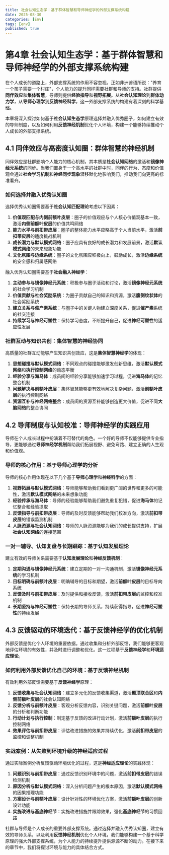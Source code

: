 ```yaml
---
title: 社会认知生态学：基于群体智慧和导师神经学的外部支撑系统构建
date: 2025-08-30
categories: [Env]
tags: [env]
published: true
---
```


# 第4章 社会认知生态学：基于群体智慧和导师神经学的外部支撑系统构建

在个人成长的道路上，外部支撑系统的作用不容忽视。正如非洲谚语所说："养育一个孩子需要一个村庄"，个人能力的提升同样需要社群和导师的支持。社群提供**同伴效应**和**集体智慧**，导师则提供**经验指导**和**视野拓展**。从**社会认知理论**到**群体动力学**，从**导师心理学**到**反馈神经科学**，这一外部支撑系统的构建有着深刻的科学基础。

本章将深入探讨如何基于**社会认知生态学**原理选择并融入优秀圈子，如何建立有效的导师制度，以及如何利用**反馈神经机制**优化个人环境，构建一个能够持续推动个人成长的外部支撑系统。

## 4.1 同伴效应与高密度认知圈：群体智慧的神经机制

同伴效应是社群影响个人能力的核心机制，其本质是**社会认知网络**的激活和**镜像神经元系统**的同步。当我们置身于一个高水平的社群中时，同伴的行为、态度和价值观会通过**社会学习机制**和**神经同步现象**潜移默化地影响我们，推动我们向更高的标准看齐。

### 如何选择并融入优秀认知圈

选择优秀认知圈需要基于**社会认知匹配理论**考虑以下因素：

1. **价值观匹配与内侧前额叶皮层**：圈子的价值观应与个人核心价值观基本一致，激活**内侧前额叶皮层**的价值共鸣网络
2. **能力水平与前扣带皮层**：圈子的整体能力水平应略高于个人当前水平，激活**前扣带皮层**的适度挑战机制
3. **成长潜力与默认模式网络**：圈子应具有良好的成长潜力和发展前景，激活**默认模式网络**的未来想象功能
4. **文化氛围与边缘系统**：圈子的文化氛围应积极向上，鼓励成长，激活**边缘系统**的安全感和归属感网络

融入优秀认知圈需要基于**社会融入神经学**：

1. **主动参与与镜像神经元系统**：积极参与圈子活动和讨论，激活**镜像神经元系统**的社会学习机制
2. **价值贡献与社会奖励系统**：为圈子贡献自己的知识和资源，激活**腹侧纹状体**的社会奖励系统
3. **建立关系与催产素系统**：与圈子中的关键人物建立深度关系，促进**催产素**系统的社交连接
4. **持续学习与神经可塑性**：保持学习态度，不断提升自己，促进**神经可塑性**的适应性发展

### 社群互动与知识共创：集体智慧的神经协同

高质量的社群互动能够产生知识共创效应，这是**集体智慧神经学**的体现：

1. **思想碰撞与默认模式网络**：不同观点的碰撞能够激发创新思维，激活**默认模式网络**和**执行控制网络**的动态平衡
2. **经验分享与海马体**：成员间的经验分享能够加速学习过程，促进**海马体**的记忆整合机制
3. **问题解决与前额叶皮层**：集体智慧能够更有效地解决复杂问题，激活**前额叶皮层**的执行控制网络
4. **资源互补与神经网络整合**：成员间的资源互补能够创造更大价值，促进不同**大脑网络**的整合协同

## 4.2 导师制度与认知校准：导师神经学的实践应用

导师在个人成长过程中扮演着不可替代的角色。一个好的导师不仅能够提供专业指导，更能够通过**导师神经学机制**帮助我们拓展视野、避免弯路、建立正确的人生观和价值观。

### 导师的核心作用：基于导师心理学的分析

导师的核心作用体现在以下几个基于**导师心理学**和**神经科学**的方面：

1. **视野拓展与默认模式网络**：导师能够帮助我们看到更广阔的世界和更多的可能性，激活**默认模式网络**的未来想象功能
2. **经验传承与海马体**：导师的经验能够帮助我们避免重复犯错，促进**海马体**的记忆整合和经验提取
3. **反馈指导与前扣带皮层**：导师的及时反馈能够帮助我们校准方向，激活**前扣带皮层**的错误监测机制
4. **人脉资源与社会认知网络**：导师的人脉资源能够为我们的成长提供支持，扩展**社会认知网络**的连接范围

### 一对一辅导、认知复盘与长期跟踪：基于认知发展理论

建立有效的导师关系需要基于**认知发展理论**和**神经反馈机制**：

1. **定期沟通与镜像神经元系统**：建立定期的一对一沟通机制，激活**镜像神经元系统**的学习机制
2. **目标明确与前额叶皮层**：明确辅导的目标和期望，激活**前额叶皮层**的目标导向系统
3. **反馈及时与前扣带皮层**：及时提供和接收反馈，激活**前扣带皮层**的监控和校准机制
4. **长期坚持与神经可塑性**：保持长期的导师关系，持续获得指导，促进**神经可塑性**的持续发展

## 4.3 反馈驱动的环境迭代：基于反馈神经学的优化机制

外部反馈是优化个人环境的重要依据。通过收集和分析外部反馈，我们能够更客观地评估环境的有效性，并及时进行调整和优化。这一过程基于**反馈神经学**和**环境适应理论**。

### 如何利用外部反馈优化自己的环境：基于反馈神经机制

有效利用外部反馈需要基于**反馈神经学**原理：

1. **反馈收集与社会认知网络**：建立多元化的反馈收集渠道，激活**颞顶联合区**和**内侧前额叶皮层**的社会认知网络
2. **反馈分析与前额叶皮层**：客观分析反馈内容，识别关键问题，激活**前额叶皮层**的分析和判断功能
3. **行动计划与执行控制**：制定基于反馈的改进行动计划，激活**前额叶皮层**的执行控制网络
4. **效果评估与前扣带皮层**：评估改进措施的效果并持续优化，激活**前扣带皮层**的监控和调整机制

### 实战案例：从失败到环境升级的神经适应过程

通过实际案例分析反馈驱动环境优化的过程，这是**神经适应理论**的实践体现：

1. **问题识别与前扣带皮层**：通过反馈识别环境中的问题，激活**前扣带皮层**的错误检测机制
2. **原因分析与默认模式网络**：深入分析问题产生的根本原因，激活**默认模式网络**的因果推理功能
3. **方案设计与前额叶皮层**：设计针对性的环境优化方案，激活**前额叶皮层**的创新设计功能
4. **实施改进与基底神经节**：实施改进措施并跟踪效果，强化**基底神经节**的习惯回路

社群与导师是个人成长的重要外部支撑系统。通过选择并融入优秀认知圈，建立有效的导师关系，以及利用**反馈神经机制**优化个人环境，我们能够构建一个基于科学原理的强大外部支撑系统，为个人能力的持续提升提供源源不断的动力。在接下来的章节中，我们将探讨环境与能力的具体结合方式。